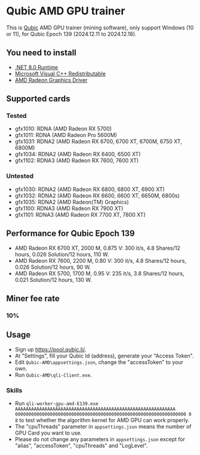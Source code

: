 # Qubic AMD GPU trainer

This is [Qubic](https://www.qubic.org) AMD GPU trainer (mining software), only support Windows (10 or 11), for Qubic Epoch 139 (2024.12.11 to 2024.12.18).

## You need to install

+ [.NET 8.0 Runtime](https://aka.ms/dotnet-core-applaunch?missing_runtime=true&arch=x64&rid=win-x64&os=win10&apphost_version=8.0.10)
+ [Microsoft Visual C++ Redistributable](https://learn.microsoft.com/en-us/cpp/windows/latest-supported-vc-redist?view=msvc-170)
+ [AMD Radeon Graphics Driver](https://www.amd.com/en/support/download/drivers.html)

## Supported cards

### Tested

+ gfx1010: RDNA  (AMD Radeon RX 5700)
+ gfx1011: RDNA  (AMD Radeon Pro 5600M)
+ gfx1031: RDNA2 (AMD Radeon RX 6700, 6700 XT, 6700M, 6750 XT, 6800M)
+ gfx1034: RDNA2 (AMD Radeon RX 6400, 6500 XT)
+ gfx1102: RDNA3 (AMD Radeon RX 7600, 7600 XT)

### Untested

+ gfx1030: RDNA2 (AMD Radeon RX 6800, 6800 XT, 6900 XT)
+ gfx1032: RDNA2 (AMD Radeon RX 6600, 6600 XT, 6650M, 6800s)
+ gfx1035: RDNA2 (AMD Radeon(TM) Graphics)
+ gfx1100: RDNA3 (AMD Radeon RX 7900 XT)
+ gfx1101: RDNA3 (AMD Radeon RX 7700 XT, 7800 XT)

## Performance for Qubic Epoch 139

+ AMD Radeon RX 6700 XT, 2000 M, 0.875 V: 300 it/s, 4.8 Shares/12 hours, 0.026 Solution/12 hours, 110 W.
+ AMD Radeon RX 7600, 2200 M, 0.80 V: 300 it/s, 4.8 Shares/12 hours, 0.026 Solution/12 hours, 90 W.
+ AMD Radeon RX 5700, 1700 M, 0.95 V: 235 it/s, 3.8 Shares/12 hours, 0.021 Solution/12 hours, 130 W.

## Miner fee rate

### 10%

## Usage

+ Sign up <https://pool.qubic.li/>.
+ At "Settings", fill your Qubic Id (address), generate your "Access Token".
+ Edit `Qubic-AMD\appsettings.json`, change the "accessToken" to your own.
+ Run `Qubic-AMD\qli-Client.exe`.

### Skills

+ Run `qli-worker-gpu-amd-E139.exe AAAAAAAAAAAAAAAAAAAAAAAAAAAAAAAAAAAAAAAAAAAAAAAAAAAAAAAAAAAA 0000000000000000000000000000000000000000000000000000000000000000 0 8` to test whether the algorithm kernel for AMD GPU can work properly.
+ The "cpuThreads" parameter in `appsettings.json` means the number of GPU Card you want to use.
+ Please do not change any parameters in `appsettings.json` except for "alias", "accessToken", "cpuThreads" and "LogLevel".
